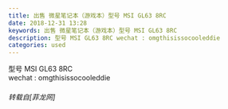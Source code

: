 ```yaml
---
title: 出售 微星笔记本（游戏本）型号 MSI GL63 8RC
date: 2018-12-31 13:28
keywords: 出售 微星笔记本（游戏本）型号 MSI GL63 8RC
description: 型号 MSI GL63 8RC wechat : omgthisissocooleddie
categories: used
---
```

<td class="t_f" id="postmessage_2595627">

型号 MSI GL63 8RC <br/>
wechat : omgthisissocooleddie</td>
###### 转载自[菲龙网]